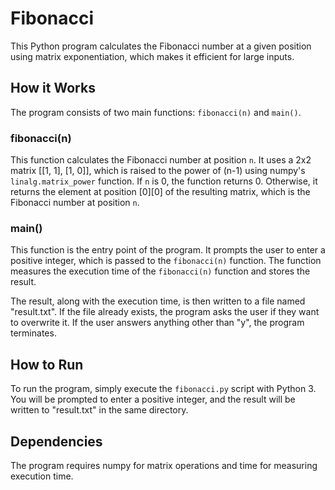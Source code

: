 # Fibonacci

This Python program calculates the Fibonacci number at a given position using matrix exponentiation, which makes it efficient for large inputs.

## How it Works

The program consists of two main functions: `fibonacci(n)` and `main()`.

### fibonacci(n)

This function calculates the Fibonacci number at position `n`. It uses a 2x2 matrix [[1, 1], [1, 0]], which is raised to the power of (n-1) using numpy's `linalg.matrix_power` function. If `n` is 0, the function returns 0. Otherwise, it returns the element at position [0][0] of the resulting matrix, which is the Fibonacci number at position `n`.

### main()

This function is the entry point of the program. It prompts the user to enter a positive integer, which is passed to the `fibonacci(n)` function. The function measures the execution time of the `fibonacci(n)` function and stores the result. 

The result, along with the execution time, is then written to a file named "result.txt". If the file already exists, the program asks the user if they want to overwrite it. If the user answers anything other than "y", the program terminates.

## How to Run

To run the program, simply execute the `fibonacci.py` script with Python 3. You will be prompted to enter a positive integer, and the result will be written to "result.txt" in the same directory.

## Dependencies

The program requires numpy for matrix operations and time for measuring execution time.